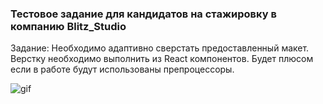 ### Тестовое задание для кандидатов на стажировку в компанию Blitz_Studio

Задание: Необходимо адаптивно сверстать предоставленный макет.
Верстку необходимо выполнить из React компонентов.
Будет плюсом если в работе будут использованы препроцессоры.

![gif](./blitz.gif)

